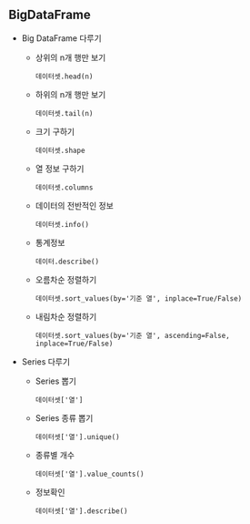 ## BigDataFrame

* Big DataFrame 다루기

  * 상위의 n개 행만 보기

    ```
    데이터셋.head(n)
    ```

  * 하위의 n개 행만 보기

    ```
    데이터셋.tail(n)
    ```

  * 크기 구하기

    ```
    데이터셋.shape
    ```

  * 열 정보 구하기

    ```
    데이터셋.columns
    ```

  * 데이터의 전반적인 정보

    ```
    데이터셋.info()
    ```

  * 통계정보

    ```
    데이터.describe()
    ```

  * 오름차순 정렬하기

    ```
    데이터셋.sort_values(by='기준 열', inplace=True/False)
    ```

  * 내림차순 정렬하기

    ```
    데이터셋.sort_values(by='기준 열', ascending=False, inplace=True/False)
    ```

* Series 다루기

  * Series 뽑기

    ```
    데이터셋['열']
    ```

  * Series 종류 뽑기

    ```
    데이터셋['열'].unique()
    ```

  * 종류별 개수

    ```
    데이터셋['열'].value_counts()
    ```

  * 정보확인

    ```
    데이터셋['열'].describe()
    ```

    